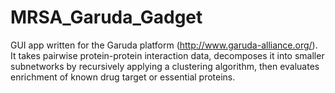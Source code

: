 # MRSA_Garuda_Gadget

GUI app written for the Garuda platform (http://www.garuda-alliance.org/). It takes pairwise protein-protein interaction data, decomposes it into smaller subnetworks by recursively applying a clustering algorithm, then evaluates enrichment of known drug target or essential proteins.
